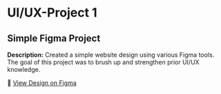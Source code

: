 # UI/UX-Project 1
## Simple Figma Project

**Description:** Created a simple website design using various Figma tools.  
The goal of this project was to brush up and strengthen prior UI/UX knowledge.  

🔗 [View Design on Figma](https://www.figma.com/design/UZdVPg3ajMS57ROnOA9ewc/UI-UX-Design?node-id=9-12&t=o1EfLRhB7U9bNQuS-1)
